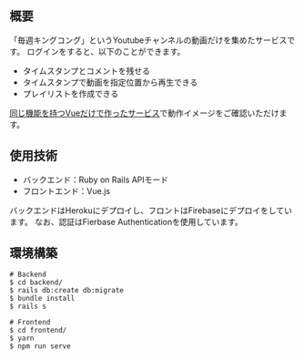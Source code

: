 ## 概要
「毎週キングコング」というYoutubeチャンネルの動画だけを集めたサービスです。
ログインをすると、以下のことができます。

- タイムスタンプとコメントを残せる
- タイムスタンプで動画を指定位置から再生できる
- プレイリストを作成できる

[同じ機能を持つVueだけで作ったサービス](https://devtube-7014c.web.app/#/)で動作イメージをご確認いただけます。

## 使用技術

- バックエンド：Ruby on Rails APIモード
- フロントエンド：Vue.js

バックエンドはHerokuにデプロイし、フロントはFirebaseにデプロイをしています。
なお、認証はFierbase Authenticationを使用しています。

## 環境構築

```shell
# Backend
$ cd backend/
$ rails db:create db:migrate
$ bundle install
$ rails s
```

```shell
# Frontend
$ cd frontend/
$ yarn
$ npm run serve
```